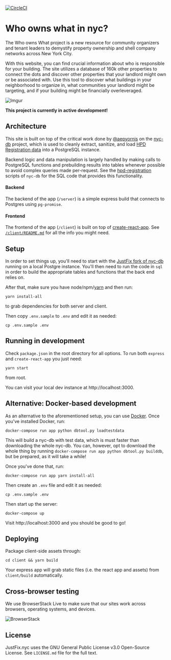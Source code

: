 [![CircleCI](https://circleci.com/gh/JustFixNYC/who-owns-what.svg?style=svg)](https://circleci.com/gh/JustFixNYC/who-owns-what)

# Who owns what in nyc?

The Who owns What project is a new resource for community organizers and tenant leaders to demystify property ownership and shell company networks across New York City.

With this website, you can find crucial information about who is responsible for your building. The site utilizes a database of 160k other properties to connect the dots and discover other properties that your landlord might own or be associated with. Use this tool to discover what buildings in your neighborhood to organize in, what communities your landlord might be targeting, and if your building might be financially overleveraged.

![Imgur](http://i.imgur.com/cYw4gyU.jpg)


**This project is currently in active development!**

## Architecture

This site is built on top of the critical work done by [@aepyornis](https://github.com/aepyornis) on the [nyc-db](https://github.com/aepyornis/nyc-db) project, which is used to cleanly extract, sanitize, and load [HPD Registration data](http://www1.nyc.gov/site/hpd/about/open-data.page) into a PostgreSQL instance.

Backend logic and data manipulation is largely handled by making calls to PostgreSQL functions and prebuilding results into tables whenever possible to avoid complex queries made per-request. See the [hpd-registration ](https://github.com/aepyornis/nyc-db/tree/master/src/nycdb/sql/hpd_registrations) scripts of `nyc-db` for the SQL code that provides this functionality.

#### Backend

The backend of the app (`/server`) is a simple express build that connects to Postgres using `pg-promise`.

#### Frontend

The frontend of the app (`/client`) is built on top of [create-react-app](https://github.com/facebookincubator/create-react-app). See [`/client/README.md`](https://github.com/JustFixNYC/who-owns-what/blob/master/client/README.md) for all the info you might need.

## Setup

In order to set things up, you'll need to start with the [JustFix fork of nyc-db](https://github.com/JustFixNYC/nyc-db) running on a local Postgre instance. You'll then need to run the code in `sql` in order to build the appropriate tables and functions that the back end relies on.

After that, make sure you have node/npm/[yarn](https://yarnpkg.com/en/) and then run:

```
yarn install-all
```

to grab dependencies for both server and client.

Then copy `.env.sample` to `.env` and edit it as needed:

```
cp .env.sample .env
```

## Running in development

Check `package.json` in the root directory for all options. To run both `express` and `create-react-app` you just need:

```
yarn start
```

from root.

You can visit your local dev instance at http://localhost:3000.

## Alternative: Docker-based development

As an alternative to the aforementioned setup, you can use
[Docker](https://www.docker.com/get-started). Once you've
installed Docker, run:

```
docker-compose run app python dbtool.py loadtestdata
```

This will build a nyc-db with test data, which is must faster
than downloading the whole nyc-db. You can, however, opt to
download the whole thing by running
`docker-compose run app python dbtool.py builddb`, but be
prepared, as it will take a while!

Once you've done that, run:

```
docker-compose run app yarn install-all
```

Then create an `.env` file and edit it as needed:

```
cp .env.sample .env
```

Then start up the server:

```
docker-compose up
```

Visit http://localhost:3000 and you should be good to go!

## Deploying

Package client-side assets through:

```
cd client && yarn build
```

Your express app will grab static files (i.e. the react app and assets) from `client/build` automatically.

## Cross-browser testing

We use BrowserStack Live to make sure that our sites work across browsers, operating systems, and devices.

![BrowserStack](https://www.browserstack.com/images/layout/browserstack-logo-600x315.png)

## License

JustFix.nyc uses the GNU General Public License v3.0 Open-Source License. See `LICENSE.md` file for the full text.
